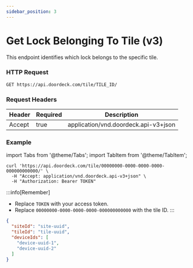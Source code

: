 ```yaml
---
sidebar_position: 3
---
```


# Get Lock Belonging To Tile (v3)

This endpoint identifies which lock belongs to the specific tile.

### HTTP Request

`GET https://api.doordeck.com/tile/TILE_ID/`

### Request Headers

| Header | Required | Description                          |
|--------|----------|--------------------------------------|
| Accept | true     | application/vnd.doordeck.api-v3+json |

### Example

import Tabs from '@theme/Tabs';
import TabItem from '@theme/TabItem';

<Tabs>
<TabItem value="request" label="Request">

```shell showLineNumbers title="CURL"
curl 'https://api.doordeck.com/tile/00000000-0000-0000-0000-000000000000/' \
  -H "Accept: application/vnd.doordeck.api-v3+json" \
  -H "Authorization: Bearer TOKEN"
```

:::info[Remember]
* Replace `TOKEN` with your access token.
* Replace `00000000-0000-0000-0000-000000000000` with the tile ID.
:::

</TabItem>
<TabItem value="response" label="Response">

```json showLineNumbers title="JSON"
{
  "siteId": "site-uuid",
  "tileId": "tile-uuid",
  "deviceIds": [
    "device-uuid-1",
    "device-uuid-2"
  ]
}
```

</TabItem>
</Tabs>

